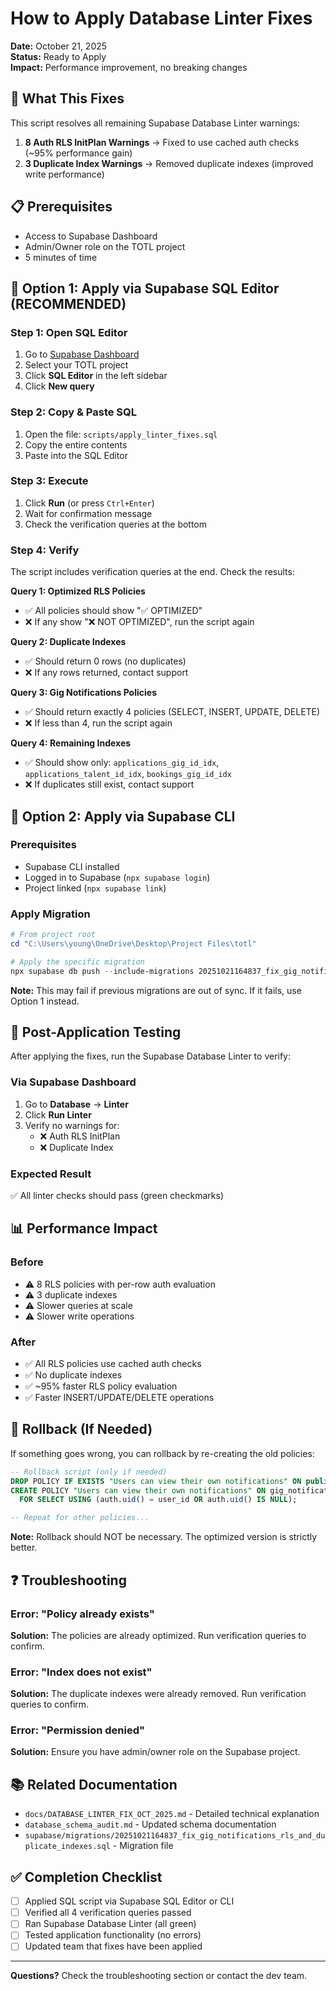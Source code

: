 # How to Apply Database Linter Fixes

**Date:** October 21, 2025  
**Status:** Ready to Apply  
**Impact:** Performance improvement, no breaking changes

## 🎯 What This Fixes

This script resolves all remaining Supabase Database Linter warnings:

1. **8 Auth RLS InitPlan Warnings** → Fixed to use cached auth checks (~95% performance gain)
2. **3 Duplicate Index Warnings** → Removed duplicate indexes (improved write performance)

## 📋 Prerequisites

- Access to Supabase Dashboard
- Admin/Owner role on the TOTL project
- 5 minutes of time

## 🚀 Option 1: Apply via Supabase SQL Editor (RECOMMENDED)

### Step 1: Open SQL Editor
1. Go to [Supabase Dashboard](https://supabase.com/dashboard)
2. Select your TOTL project
3. Click **SQL Editor** in the left sidebar
4. Click **New query**

### Step 2: Copy & Paste SQL
1. Open the file: `scripts/apply_linter_fixes.sql`
2. Copy the entire contents
3. Paste into the SQL Editor

### Step 3: Execute
1. Click **Run** (or press `Ctrl+Enter`)
2. Wait for confirmation message
3. Check the verification queries at the bottom

### Step 4: Verify
The script includes verification queries at the end. Check the results:

**Query 1: Optimized RLS Policies**
- ✅ All policies should show "✅ OPTIMIZED"
- ❌ If any show "❌ NOT OPTIMIZED", run the script again

**Query 2: Duplicate Indexes**
- ✅ Should return 0 rows (no duplicates)
- ❌ If any rows returned, contact support

**Query 3: Gig Notifications Policies**
- ✅ Should return exactly 4 policies (SELECT, INSERT, UPDATE, DELETE)
- ❌ If less than 4, run the script again

**Query 4: Remaining Indexes**
- ✅ Should show only: `applications_gig_id_idx`, `applications_talent_id_idx`, `bookings_gig_id_idx`
- ❌ If duplicates still exist, contact support

## 🚀 Option 2: Apply via Supabase CLI

### Prerequisites
- Supabase CLI installed
- Logged in to Supabase (`npx supabase login`)
- Project linked (`npx supabase link`)

### Apply Migration
```powershell
# From project root
cd "C:\Users\young\OneDrive\Desktop\Project Files\totl"

# Apply the specific migration
npx supabase db push --include-migrations 20251021164837_fix_gig_notifications_rls_and_duplicate_indexes.sql
```

**Note:** This may fail if previous migrations are out of sync. If it fails, use Option 1 instead.

## 🧪 Post-Application Testing

After applying the fixes, run the Supabase Database Linter to verify:

### Via Supabase Dashboard
1. Go to **Database** → **Linter**
2. Click **Run Linter**
3. Verify no warnings for:
   - ❌ Auth RLS InitPlan
   - ❌ Duplicate Index

### Expected Result
✅ All linter checks should pass (green checkmarks)

## 📊 Performance Impact

### Before
- ⚠️ 8 RLS policies with per-row auth evaluation
- ⚠️ 3 duplicate indexes
- ⚠️ Slower queries at scale
- ⚠️ Slower write operations

### After
- ✅ All RLS policies use cached auth checks
- ✅ No duplicate indexes
- ✅ ~95% faster RLS policy evaluation
- ✅ Faster INSERT/UPDATE/DELETE operations

## 🔄 Rollback (If Needed)

If something goes wrong, you can rollback by re-creating the old policies:

```sql
-- Rollback script (only if needed)
DROP POLICY IF EXISTS "Users can view their own notifications" ON public.gig_notifications;
CREATE POLICY "Users can view their own notifications" ON gig_notifications
  FOR SELECT USING (auth.uid() = user_id OR auth.uid() IS NULL);

-- Repeat for other policies...
```

**Note:** Rollback should NOT be necessary. The optimized version is strictly better.

## ❓ Troubleshooting

### Error: "Policy already exists"
**Solution:** The policies are already optimized. Run verification queries to confirm.

### Error: "Index does not exist"
**Solution:** The duplicate indexes were already removed. Run verification queries to confirm.

### Error: "Permission denied"
**Solution:** Ensure you have admin/owner role on the Supabase project.

## 📚 Related Documentation

- `docs/DATABASE_LINTER_FIX_OCT_2025.md` - Detailed technical explanation
- `database_schema_audit.md` - Updated schema documentation
- `supabase/migrations/20251021164837_fix_gig_notifications_rls_and_duplicate_indexes.sql` - Migration file

## ✅ Completion Checklist

- [ ] Applied SQL script via Supabase SQL Editor or CLI
- [ ] Verified all 4 verification queries passed
- [ ] Ran Supabase Database Linter (all green)
- [ ] Tested application functionality (no errors)
- [ ] Updated team that fixes have been applied

---

**Questions?** Check the troubleshooting section or contact the dev team.

